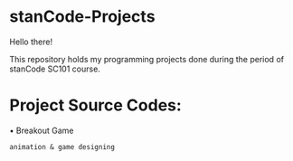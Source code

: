 # stanCode-Projects

Hello there!

This repository holds my programming projects done during the period of stanCode SC101 course.

# Project Source Codes:

•	Breakout Game

	animation & game designing

